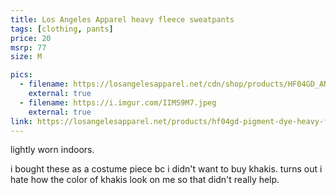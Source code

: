 ```yaml
---
title: Los Angeles Apparel heavy fleece sweatpants
tags: [clothing, pants]
price: 20
msrp: 77
size: M

pics:
  - filename: https://losangelesapparel.net/cdn/shop/products/HF04GD_ANTONIO_MUSHROOM2.jpg
    external: true
  - filename: https://i.imgur.com/IIMS9M7.jpeg
    external: true
link: https://losangelesapparel.net/products/hf04gd-pigment-dye-heavy-fleece-sweatpant?variant=31603953172542
---
```


lightly worn indoors.

i bought these as a costume piece bc i didn't want to buy khakis.  turns out i
hate how the color of khakis look on me so that didn't really help.
